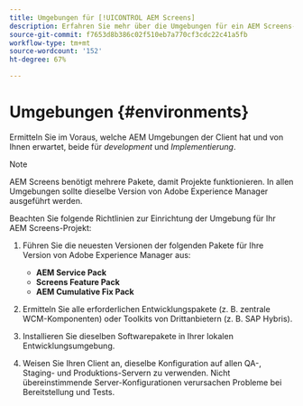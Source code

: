 ```yaml
---
title: Umgebungen für [!UICONTROL AEM Screens]
description: Erfahren Sie mehr über die Umgebungen für ein AEM Screens-Projekt.
source-git-commit: f7653d8b386c02f510eb7a770cf3cdc22c41a5fb
workflow-type: tm+mt
source-wordcount: '152'
ht-degree: 67%

---
```



# Umgebungen {#environments}

Ermitteln Sie im Voraus, welche AEM Umgebungen der Client hat und von Ihnen erwartet, beide für *development* und *Implementierung*.

>[!NOTE]
>
>AEM Screens benötigt mehrere Pakete, damit Projekte funktionieren. In allen Umgebungen sollte dieselbe Version von Adobe Experience Manager ausgeführt werden.

Beachten Sie folgende Richtlinien zur Einrichtung der Umgebung für Ihr AEM Screens-Projekt:

1. Führen Sie die neuesten Versionen der folgenden Pakete für Ihre Version von Adobe Experience Manager aus:

   * **AEM Service Pack**
   * **Screens Feature Pack**
   * **AEM Cumulative Fix Pack**

1. Ermitteln Sie alle erforderlichen Entwicklungspakete (z. B. zentrale WCM-Komponenten) oder Toolkits von Drittanbietern (z. B. SAP Hybris).

1. Installieren Sie dieselben Softwarepakete in Ihrer lokalen Entwicklungsumgebung.

1. Weisen Sie Ihren Client an, dieselbe Konfiguration auf allen QA-, Staging- und Produktions-Servern zu verwenden. Nicht übereinstimmende Server-Konfigurationen verursachen Probleme bei Bereitstellung und Tests.
